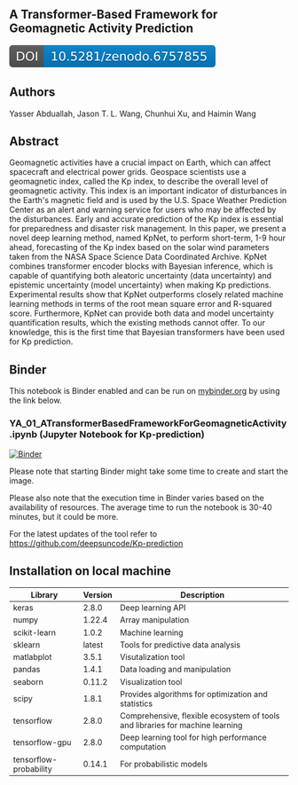 ## A Transformer-Based Framework for Geomagnetic Activity Prediction<br>
[![DOI](https://github.com/ccsc-tools/zenodo_icons/blob/main/icons/dst.svg)](https://zenodo.org/badge/latestdoi/507188155)


## Authors
Yasser Abduallah, Jason T. L. Wang, Chunhui Xu, and Haimin Wang

## Abstract

Geomagnetic activities have a crucial impact on Earth, which can affect spacecraft and electrical power grids.
Geospace scientists use a geomagnetic index,
called the Kp index,
to describe the overall level of geomagnetic activity.
This index is an important indicator of disturbances in the Earth's magnetic field 
and is used by the U.S. Space Weather Prediction Center as an alert and warning service
for users who may be affected by the disturbances.
Early and accurate prediction of the Kp index is essential for 
preparedness and disaster risk management. 
In this paper, we present a novel deep learning method, named KpNet, 
to perform short-term, 1-9 hour ahead, forecasting of the Kp index 
based on the solar wind parameters taken from the NASA Space Science Data Coordinated Archive. 
KpNet combines transformer encoder blocks with Bayesian inference, 
which is capable of quantifying both aleatoric uncertainty (data uncertainty) and 
epistemic uncertainty (model uncertainty)
when making Kp predictions. 
Experimental results show that KpNet outperforms closely related machine learning methods 
in terms of the root mean square error and R-squared score. 
Furthermore, KpNet can provide both data and model uncertainty quantification results, which the existing methods cannot offer.
To our knowledge, this is the first time that
Bayesian transformers have been used for Kp prediction.

## Binder

This notebook is Binder enabled and can be run on [mybinder.org](https://mybinder.org/) by using the link below.


### YA_01_ATransformerBasedFrameworkForGeomagneticActivity.ipynb (Jupyter Notebook for Kp-prediction)
[![Binder](https://mybinder.org/badge_logo.svg)](https://mybinder.org/v2/gh/ccsc-tools/Kp-prediction/HEAD?labpath=YA_01_ATransformerBasedFrameworkForGeomagneticActivity.ipynb)

Please note that starting Binder might take some time to create and start the image.

Please also note that the execution time in Binder varies based on the availability of resources. The average time to run the notebook is 30-40 minutes, but it could be more.

For the latest updates of the tool refer to https://github.com/deepsuncode/Kp-prediction

## Installation on local machine
|Library | Version   | Description  |
|---|---|---|
|keras| 2.8.0 | Deep learning API|
|numpy| 1.22.4| Array manipulation|
|scikit-learn| 1.0.2| Machine learning|
|sklearn| latest| Tools for predictive data analysis|
|matlabplot| 3.5.1| Visutalization tool|
| pandas|1.4.1| Data loading and manipulation|
| seaborn | 0.11.2| Visualization tool|
| scipy | 1.8.1| Provides algorithms for optimization and statistics|
| tensorflow| 2.8.0| Comprehensive, flexible ecosystem of tools and libraries for machine learning |
| tensorflow-gpu| 2.8.0| Deep learning tool for high performance computation |
|tensorflow-probability | 0.14.1| For probabilistic models|
